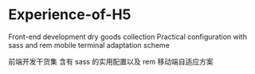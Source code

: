 # Experience-of-H5

Front-end development dry goods collection
Practical configuration with sass and rem mobile terminal adaptation scheme

前端开发干货集
含有 sass 的实用配置以及 rem 移动端自适应方案
